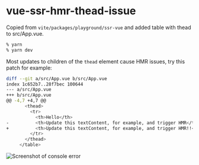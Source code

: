 # vue-ssr-hmr-thead-issue

Copied from `vite/packages/playground/ssr-vue` and added table with thead to src/App.vue.

```bash
% yarn
% yarn dev
```

Most updates to children of the `thead` element cause HMR issues, try this patch for example:

```bash
diff --git a/src/App.vue b/src/App.vue
index 1c652b7..28f7bec 100644
--- a/src/App.vue
+++ b/src/App.vue
@@ -4,7 +4,7 @@
       <thead>
         <tr>
           <th>Hello</th>
-          <th>Update this textContent, for example, and trigger HMR</th>
+          <th>Update this textContent, for example, and trigger HMR!!</th>
         </tr>
       </thead>
     </table>
```

![Screenshot of console error](https://i.imgur.com/2V8vnp0.png)
